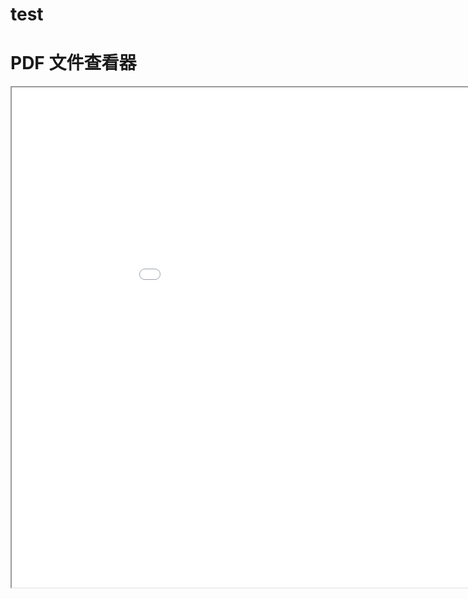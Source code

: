 # test
# PDF 文件查看器

<iframe 
    src="/js/pdfjs/web/viewer.html?file=/pdfs/2.pdf" 
    width="200%" 
    height="800px">
</iframe>
